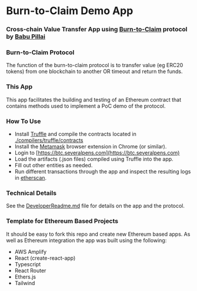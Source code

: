 # Burn-to-Claim Demo App
### Cross-chain Value Transfer App using [Burn-to-Claim](https://www.sciencedirect.com/science/article/abs/pii/S1389128621004369) protocol by [Babu Pillai](https://scholar.google.ch/citations?user=Xtg1XHIAAAAJ&hl=en)

### Burn-to-Claim Protocol
The function of the burn-to-claim protocol is to transfer value (eg ERC20 tokens) from one blockchain to another OR timeout and return the funds.


### This App
This app facilitates the building and testing of an Ethereum contract that contains methods used to implement a PoC demo of the protocol.



### How To Use
- Install [Truffle](https://trufflesuite.com/) and compile the contracts located in [./compilers/truffle/contracts](./compilers/truffle/contracts)
- Install the [Metamask](https://metamask.io) browser extension in Chrome (or similar).
- Login to [https://btc.severalpens.com](https://btc.severalpens.com)
- Load the artifacts (.json files) compiled using Truffle into the app.
- Fill out other entities as needed.
- Run different transactions through the app and inspect the resulting logs in [etherscan](https://etherscan.io).

### Technical Details
See the [DeveloperReadme.md](./DeveloperReadme.md) file for details on the app and the protocol.

### Template for Ethereum Based Projects
It should be easy to fork this repo and create new Ethereum based apps. As well as Ethereum integration the app was built using the following:
- AWS Amplify
- React (create-react-app)
- Typescript
- React Router
- Ethers.js
- Tailwind
